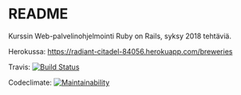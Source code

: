 # README

Kurssin Web-palvelinohjelmointi Ruby on Rails, syksy 2018 tehtäviä.

Herokussa: https://radiant-citadel-84056.herokuapp.com/breweries

Travis: 
[![Build Status](https://travis-ci.org/EKettu/RateBeer.svg?branch=master)](https://travis-ci.org/EKettu/RateBeer)

Codeclimate:
[![Maintainability](https://api.codeclimate.com/v1/badges/4ce42a21b0b3e8ef1946/maintainability)](https://codeclimate.com/github/EKettu/RateBeer/maintainability)